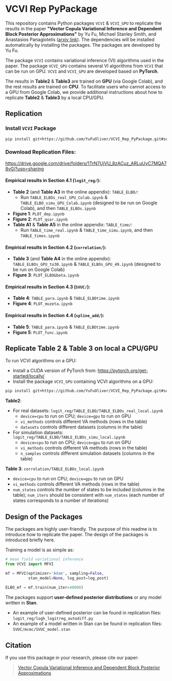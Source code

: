 # VCVI Rep PyPackage

This repository contains Python packages `VCVI` & `VCVI_GPU` to replicate the results in the paper **"Vector Copula Variational Inference and Dependent Block Posterior Approximations"** by Yu Fu, Michael Stanley Smith, and Anastasios Panagiotelis ([arxiv link](https://arxiv.org/abs/2503.01072)). The dependencies will be installed automatically by installing the packages. The packages are developed by Yu Fu.

The package `VCVI` contains variational inference (VI) algorithms used in the paper. The package `VCVI_GPU` contains several VI algorithms from `VCVI` that can be run on GPU. `VCVI` and `VCVI_GPU` are developed based on **PyTorch**.

The results in **Table2** & **Table3** are trained on **GPU** (via Google Colab), and the rest results are trained on **CPU**. To facilitate users who cannot access to a GPU from Google Colab, we provide additional instructions about how to replicate **Table2** & **Table3** by a local CPU/GPU.

## Replication
### Install `VCVI` Package

```bash
pip install git+https://github.com/YuFuOliver/VCVI_Rep_PyPackage.git#subdirectory=VCVI
```

### Download Replication Files: 
https://drive.google.com/drive/folders/1TrN7UjVU_8zACuz_ARLuUyC7MQA78vGj?usp=sharing

#### Empirical results in Section 4.1 (`logit_reg/`):
- **Table 2** (and **Table A3** in the online appendix): `TABLE_ELBO/`:
  - Run `TABLE_ELBOs_real_GPU_Colab.ipynb` & `TABLE_ELBO_simu_GPU_Colab.ipynb` (designed to be run on Google Colab), and then `TABLE_ELBOs.ipynb`
- **Figure 1**: `PLOT_dep.ipynb`
- **Figure 2**: `PLOT_qsar.ipynb`
- **Table A1** & **Table A5** in the online appendix: `TABLE_time/`:
  - Run `TABLE_time_real.ipynb` & `TABLE_time_simu.ipynb`, and then `TABLE_times.ipynb`

#### Empirical results in Section 4.2 (`correlation/`):
- **Table 3** (and **Table A4** in the online appendix): `TABLE_ELBOs_GPU_to30.ipynb` & `TABLE_ELBOs_GPU_49.ipynb` (designed to be run on Google Colab)
- **Figure 3**: `PLOT_ELBO&beta.ipynb`

#### Empirical results in Section 4.3 (`SVUC/`):
- **Table 4**: `TABLE_para.ipynb` & `TABLE_ELBOtime.ipynb`
- **Figure 4**: `PLOT_muzeta.ipynb`

#### Empirical results in Section 4.4 (`spline_add/`):
- **Table 5**: `TABLE_para.ipynb` & `TABLE_ELBOtime.ipynb`
- **Figure 5**: `PLOT_func.ipynb`

## Replicate Table 2 & Table 3 on local a CPU/GPU

To run VCVI algorithms on a GPU:
- Install a CUDA version of PyTorch from: https://pytorch.org/get-started/locally/
- Install the package `VCVI_GPU` containing VCVI algorithms on a GPU:
```bash
pip install git+https://github.com/YuFuOliver/VCVI_Rep_PyPackage.git#subdirectory=VCVI/GPU
```

**Table2**:
- For real datasets: `logit_reg/TABLE_ELBO/TABLE_ELBOs_real_local.ipynb`
  - `device=cpu` to run on CPU; `device=gpu` to run on GPU
  - `vi_methods` controls different VA methods (rows in the table)
  - `datasets` controls different datasets (columns in the table)
- For simulation datasets: `logit_reg/TABLE_ELBO/TABLE_ELBOs_simu_local.ipynb`
  - `device=cpu` to run on CPU; `device=gpu` to run on GPU
  - `vi_methods` controls different VA methods (rows in the table)
  - `n_samples` controls different simulation datasets (columns in the table)

**Table 3**: `correlation/TABLE_ELBOs_local.ipynb`
- `device=cpu` to run on CPU; `device=gpu` to run on GPU
- `vi_methods` controls different VA methods (rows in the table)
- `num_states` controls the number of states to be included (columns in the table); `num_iters` should be consistent with `num_states` (each number of states corresponds to a number of iterations)

## Design of the Packages
The packages are highly user-friendly. The purpose of this readme is to introduce how to replicate the paper. The design of the packages is introduced briefly here.

Training a model is as simple as:
```python
# mean field variational inference
from VCVI import MFVI

mf = MFVI(optimizer='Adam', sampling=False,
          stan_model=None, log_post=log_post)
          
ELBO_mf = mf.train(num_iter=40000)
```

The packages support **user-defined posterior distributions** or any model written in **Stan**.
- An example of user-defined posterior can be found in replication files: `logit_reg/logh_logitreg_autodiff.py`
- An example of a model written in Stan can be found in replication files: `SVUC/mcmc/SVUC_model.stan`


## Citation
If you use this package in your research, please cite our paper:  
> [Vector Copula Variational Inference and Dependent Block Posterior Approximations](https://arxiv.org/abs/2503.01072)
